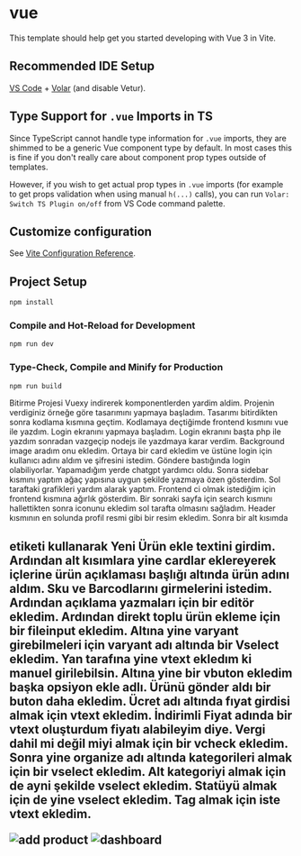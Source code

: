 # vue

This template should help get you started developing with Vue 3 in Vite.

## Recommended IDE Setup

[VS Code](https://code.visualstudio.com/) + [Volar](https://marketplace.visualstudio.com/items?itemName=johnsoncodehk.volar) (and disable Vetur).

## Type Support for `.vue` Imports in TS

Since TypeScript cannot handle type information for `.vue` imports, they are shimmed to be a generic Vue component type by default. In most cases this is fine if you don't really care about component prop types outside of templates.

However, if you wish to get actual prop types in `.vue` imports (for example to get props validation when using manual `h(...)` calls), you can run `Volar: Switch TS Plugin on/off` from VS Code command palette.

## Customize configuration

See [Vite Configuration Reference](https://vitejs.dev/config/).

## Project Setup

```sh
npm install
```

### Compile and Hot-Reload for Development

```sh
npm run dev
```

### Type-Check, Compile and Minify for Production

```sh
npm run build
```


Bitirme Projesi 
Vuexy indirerek komponentlerden yardim aldim. Projenin verdiginiz örneğe göre tasarımını yapmaya başladım. Tasarımı bitirdikten sonra kodlama kısmına geçtim. Kodlamaya deçtiğimde frontend kısmını vue ile yazdım. Login ekranını yapmaya başladım. Login ekranını başta php ile yazdım sonradan vazgeçip nodejs ile yazdmaya karar verdim. Background image aradım onu ekledim. Ortaya bir card ekledim ve üstüne login için kullanıcı adını aldım ve şifresini istedim. Göndere bastığında login olabiliyorlar. Yapamadığım yerde chatgpt yardımcı oldu. Sonra sidebar kısmını yaptım ağaç yapısına uygun şekilde yazmaya özen gösterdim. Sol taraftaki grafikleri yardım alarak yaptım. Frontend ci olmak istediğim için frontend kısmına ağırlık gösterdim. Bir sonraki sayfa için search kısmını hallettikten sonra iconunu ekledim sol tarafta olmasını sağladım. Header kısmının en solunda profil resmi gibi bir resim ekledim. Sonra bir alt kısımda <h2> etiketi kullanarak Yeni Ürün ekle textini girdim. Ardından alt kısımlara yine cardlar eklereyerek içlerine ürün açıklaması başlığı altında ürün adını aldım. Sku ve Barcodlarını girmelerini istedim. Ardından açıklama yazmaları için bir editör ekledim. Ardından direkt toplu ürün ekleme için bir fileinput ekledim. Altına yine varyant girebilmeleri için varyant adı altında bir 
Vselect ekledim. Yan tarafına yine vtext ekledım ki manuel girilebilsin. Altına yine bir vbuton ekledim başka opsiyon ekle adlı. Ürünü gönder aldı bir buton daha ekledim. 
Ücret adı altında fıyat girdisi almak için vtext ekledim. İndirimli Fiyat adında bir vtext oluşturdum fiyatı alabileyim diye. Vergi dahil mi değil miyi almak için bir vcheck ekledim. 
Sonra yine organize adı altında kategorileri almak için bir vselect ekledim. Alt kategoriyi almak için de ayni şekilde vselect ekledim. Statüyü almak için de yine vselect ekledim.
Tag almak için iste vtext ekledim.

![add product](https://github.com/Zeynepsydm/Zeynep-Saydam--202503001/assets/101592610/c7ca48ba-6a6f-49ef-92dd-2d9c34f5f594)
![dashboard](https://github.com/Zeynepsydm/Zeynep-Saydam--202503001/assets/101592610/0d5b02a8-7cad-4516-8771-38e718a32d71)


